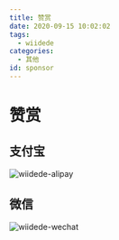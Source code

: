 ```yaml
---
title: 赞赏
date: 2020-09-15 10:02:02
tags:
  - wiidede
categories:
  - 其他
id: sponsor
---
```


# 赞赏

## 支付宝

![wiidede-alipay](https://cdn.jsdelivr.net/gh/wiidede/img-store-one/images/image-20220909093628278.png)

## 微信

![wiidede-wechat](https://cdn.jsdelivr.net/gh/wiidede/img-store-one/images/image-20220909093652154.png)
